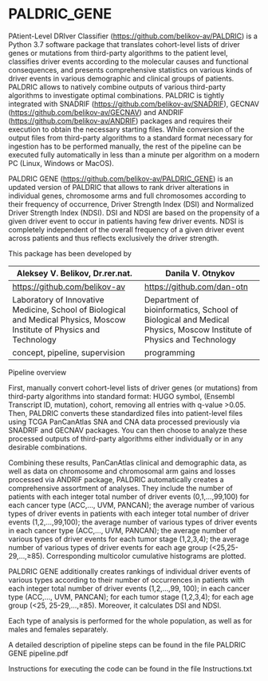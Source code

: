 # PALDRIC_GENE

PAtient-Level DRIver Classifier (https://github.com/belikov-av/PALDRIC) is a Python 3.7 software package that translates cohort-level lists of driver genes or mutations from third-party algorithms to the patient level, classifies driver events according to the molecular causes and functional consequences, and presents comprehensive statistics on various kinds of driver events in various demographic and clinical groups of patients. PALDRIC allows to natively combine outputs of various third-party algorithms to investigate optimal combinations. PALDRIC is tightly integrated with SNADRIF (https://github.com/belikov-av/SNADRIF), GECNAV (https://github.com/belikov-av/GECNAV) and ANDRIF (https://github.com/belikov-av/ANDRIF) packages and requires their execution to obtain the necessary starting files. While conversion of the output files from third-party algorithms to a standard format necessary for ingestion has to be performed manually, the rest of the pipeline can be executed fully automatically in less than a minute per algorithm on a modern PC (Linux, Windows or MacOS).

PALDRIC GENE (https://github.com/belikov-av/PALDRIC_GENE) is an updated version of PALDRIC that allows to rank driver alterations in individual genes, chromosome arms and full chromosomes according to their frequency of occurrence, Driver Strength Index (DSI) and Normalized Driver Strength Index (NDSI). DSI and NDSI are based on the propensity of a given driver event to occur in patients having few driver events. NDSI is completely independent of the overall frequency of a given driver event across patients and thus reflects exclusively the driver strength.

This package has been developed by 

Aleksey V. Belikov, Dr.rer.nat. | Danila V. Otnykov
-- | --
https://github.com/belikov-av | https://github.com/dan-otn 
Laboratory of Innovative Medicine, School of Biological and Medical Physics, Moscow Institute of Physics and Technology | Department of bioinformatics, School of Biological and Medical Physics, Moscow Institute of Physics and Technology
concept, pipeline, supervision | programming

Pipeline overview

First, manually convert cohort-level lists of driver genes (or mutations) from third-party algorithms into standard format: 
HUGO symbol, (Ensembl Transcript ID, mutation), cohort, removing all entries with q-value >0.05. 
Then, PALDRIC converts these standardized files into patient-level files using TCGA PanCanAtlas SNA and CNA data processed previously via SNADRIF and GECNAV packages.
You can then choose to analyze these processed outputs of third-party algorithms either individually or in any desirable combinations.

Combining these results, PanCanAtlas clinical and demographic data, as well as data on chromosome and chromosomal arm gains and losses processed via ANDRIF package, PALDRIC automatically creates a comprehensive assortment of analyses. They include the number of patients with each integer total number of driver events (0,1,…,99,100) for each cancer type (ACC,…, UVM, PANCAN); the average number of various types of driver events in patients with each integer total number of driver events (1,2,…,99,100); the average number of various types of driver events in each cancer type (ACC,…, UVM, PANCAN); the average number of various types of driver events for each tumor stage (1,2,3,4); the average number of various types of driver events for each age group (<25,25-29,…,≥85). Corresponding multicolor cumulative histograms are plotted.

PALDRIC GENE additionally creates rankings of individual driver events of various types according to their number of occurrences in patients with each integer total number of driver events (1,2,…,99, 100); in each cancer type (ACC,…, UVM, PANCAN); for each tumor stage (1,2,3,4); for each age group (<25, 25-29,…,≥85). Moreover, it calculates DSI and NDSI.

Each type of analysis is performed for the whole population, as well as for males and females separately.

A detailed description of pipeline steps can be found in the file PALDRIC GENE pipeline.pdf

Instructions for executing the code can be found in the file Instructions.txt
